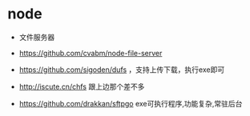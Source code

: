 # node

- 文件服务器

- https://github.com/cvabm/node-file-server 
- https://github.com/sigoden/dufs ，支持上传下载，执行exe即可
- http://iscute.cn/chfs 跟上边那个差不多
- https://github.com/drakkan/sftpgo exe可执行程序,功能复杂,常驻后台
